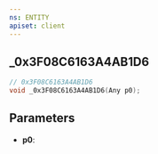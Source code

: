 ```yaml
---
ns: ENTITY
apiset: client
---
```

## _0x3F08C6163A4AB1D6

```c
// 0x3F08C6163A4AB1D6
void _0x3F08C6163A4AB1D6(Any p0);
```


## Parameters
* **p0**:



